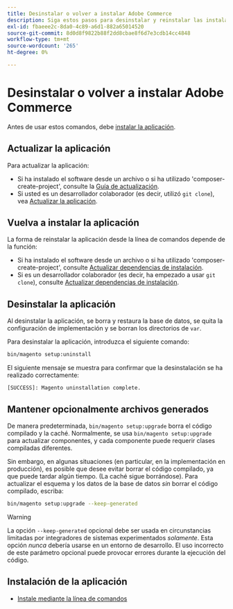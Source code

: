 ```yaml
---
title: Desinstalar o volver a instalar Adobe Commerce
description: Siga estos pasos para desinstalar y reinstalar las instalaciones locales de Adobe Commerce.
exl-id: fbaeee2c-8da0-4c89-a6d1-882a65014520
source-git-commit: 8d0d8f9822b88f2dd8cbae8f6d7e3cdb14cc4848
workflow-type: tm+mt
source-wordcount: '265'
ht-degree: 0%

---
```


# Desinstalar o volver a instalar Adobe Commerce

Antes de usar estos comandos, debe [instalar la aplicación](../tutorials/install.md).

## Actualizar la aplicación

Para actualizar la aplicación:

* Si ha instalado el software desde un archivo o si ha utilizado &#39;composer-create-project&#39;, consulte la [Guía de actualización](../../upgrade/overview.md).
* Si usted es un desarrollador colaborador (es decir, utilizó `git clone`), vea [Actualizar la aplicación](../../upgrade/developer/git-installs.md).

## Vuelva a instalar la aplicación

La forma de reinstalar la aplicación desde la línea de comandos depende de la función:

* Si ha instalado el software desde un archivo o si ha utilizado &#39;composer-create-project&#39;, consulte [Actualizar dependencias de instalación](https://developer.adobe.com/commerce/contributor/guides/install/update-dependencies/).
* Si es un desarrollador colaborador (es decir, ha empezado a usar `git clone`), consulte [Actualizar dependencias de instalación](https://developer.adobe.com/commerce/contributor/guides/install/update-dependencies/).

## Desinstalar la aplicación

Al desinstalar la aplicación, se borra y restaura la base de datos, se quita la configuración de implementación y se borran los directorios de `var`.

Para desinstalar la aplicación, introduzca el siguiente comando:

```bash
bin/magento setup:uninstall
```

El siguiente mensaje se muestra para confirmar que la desinstalación se ha realizado correctamente:

```terminal
[SUCCESS]: Magento uninstallation complete.
```

## Mantener opcionalmente archivos generados

De manera predeterminada, `bin/magento setup:upgrade` borra el código compilado y la caché. Normalmente, se usa `bin/magento setup:upgrade` para actualizar componentes, y cada componente puede requerir clases compiladas diferentes.

Sin embargo, en algunas situaciones (en particular, en la implementación en producción), es posible que desee evitar borrar el código compilado, ya que puede tardar algún tiempo. (La caché sigue borrándose). Para actualizar el esquema y los datos de la base de datos *sin* borrar el código compilado, escriba:

```bash
bin/magento setup:upgrade --keep-generated
```

>[!WARNING]
>
>La opción `--keep-generated` opcional debe ser usada en circunstancias limitadas por integradores de sistemas experimentados *solamente*. Esta opción *nunca* debería usarse en un entorno de desarrollo. El uso incorrecto de este parámetro opcional puede provocar errores durante la ejecución del código.

## Instalación de la aplicación

* [Instale mediante la línea de comandos](../advanced.md)
